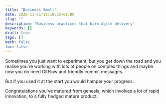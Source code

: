 ```yaml
---
title: "Business Smell"
date: 2020-11-21T18:10:32+01:00
slug: ""
description: "Business practices that harm Agile delivery"
keywords: []
draft: true
tags: []
math: false
toc: false
---
```


Sometimes you just want to experiment, but you get down the road and you realise you're working with lots of people on complex things and maybe now you do need GitFlow and friendly commit messages.

But if you used it at the start you would hamper your progress.

Congratulations you've matured from genesis, which involves a lot of rapid innovation, to a fully fledged mature product.
